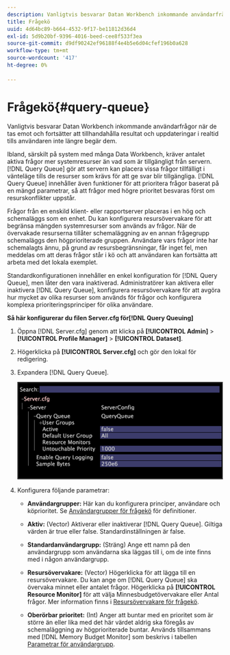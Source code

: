 ```yaml
---
description: Vanligtvis besvarar Datan Workbench inkommande användarfrågor när de tas emot och fortsätter att tillhandahålla resultat och uppdateringar i realtid tills användaren inte längre begär dem.
title: Frågekö
uuid: 4d64bc89-b664-4532-9f17-be11812d36d4
exl-id: 5d9b20bf-9396-4016-beed-cee8f533f3ea
source-git-commit: d9df90242ef96188f4e4b5e6d04cfef196b0a628
workflow-type: tm+mt
source-wordcount: '417'
ht-degree: 0%

---
```


# Frågekö{#query-queue}

Vanligtvis besvarar Datan Workbench inkommande användarfrågor när de tas emot och fortsätter att tillhandahålla resultat och uppdateringar i realtid tills användaren inte längre begär dem.

Ibland, särskilt på system med många Data Workbench, kräver antalet aktiva frågor mer systemresurser än vad som är tillgängligt från servern. [!DNL Query Queue] gör att servern kan placera vissa frågor tillfälligt i vänteläge tills de resurser som krävs för att ge svar blir tillgängliga. [!DNL Query Queue] innehåller även funktioner för att prioritera frågor baserat på en mängd parametrar, så att frågor med högre prioritet besvaras först om resurskonflikter uppstår.

Frågor från en enskild klient- eller rapportserver placeras i en hög och schemaläggs som en enhet. Du kan konfigurera resursövervakare för att begränsa mängden systemresurser som används av frågor. När de övervakade resurserna tillåter schemaläggning av en annan frågegrupp schemaläggs den högprioriterade gruppen. Användare vars frågor inte har schemalagts ännu, på grund av resursbegränsningar, får inget fel, men meddelas om att deras frågor står i kö och att användaren kan fortsätta att arbeta med det lokala exemplet.

Standardkonfigurationen innehåller en enkel konfiguration för [!DNL Query Queue], men låter den vara inaktiverad. Administratörer kan aktivera eller inaktivera [!DNL Query Queue], konfigurera resursövervakare för att avgöra hur mycket av olika resurser som används för frågor och konfigurera komplexa prioriteringsprinciper för olika användare.

**Så här konfigurerar du filen Server.cfg för[!DNL Query Queuing]**

1. Öppna [!DNL Server.cfg] genom att klicka på **[!UICONTROL Admin]** > **[!UICONTROL Profile Manager]** > **[!UICONTROL Dataset]**.
1. Högerklicka på **[!UICONTROL Server.cfg]** och gör den lokal för redigering.
1. Expandera [!DNL Query Queue].

   ![](assets/queryqueue1.png)

1. Konfigurera följande parametrar:

   * **Användargrupper:** Här kan du konfigurera principer, användare och köprioritet. Se [Användargrupper för frågekö](../../../../home/c-get-started/c-admin-intrf/c-query-que/c-query-que-user-grps.md#concept-5555f51402ed49419c067d61738474c1) för definitioner.

   * **Aktiv:** (Vector) Aktiverar eller inaktiverar  [!DNL Query Queue]. Giltiga värden är true eller false. Standardinställningen är false.

   * **Standardanvändargrupp:** (Sträng) Ange ett namn på den användargrupp som användarna ska läggas till i, om de inte finns med i någon användargrupp.
   * **Resursövervakare:**  (Vector) Högerklicka för att lägga till en resursövervakare. Du kan ange om [!DNL Query Queue] ska övervaka minnet eller antalet frågor. Högerklicka på **[!UICONTROL Resource Monitor]** för att välja Minnesbudgetövervakare eller Antal frågor. Mer information finns i [Resursövervakare för frågekö](../../../../home/c-get-started/c-admin-intrf/c-query-que/c-query-que-res-mon.md#concept-0840967b228c4d5ba3b59b4b2759f325).

   * **Oberörbar prioritet:** (Int) Anger att buntar med en prioritet som är större än eller lika med det här värdet aldrig ska föregås av schemaläggning av högprioriterade buntar. Används tillsammans med [!DNL Memory Budget Monitor] som beskrivs i tabellen [Parametrar för användargrupp](../../../../home/c-get-started/c-admin-intrf/c-query-que/c-query-que-user-grps.md#concept-5555f51402ed49419c067d61738474c1).
